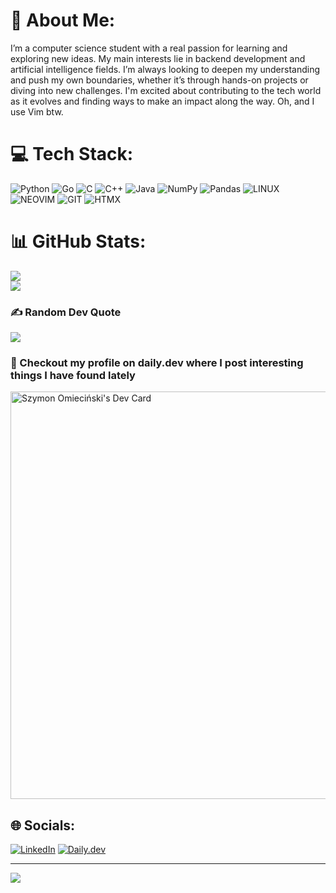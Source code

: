 # 💫 About Me:
I’m a computer science student with a real passion for learning and exploring new ideas. My main interests lie in backend development and artificial intelligence fields. I’m always looking to deepen my understanding and push my own boundaries, whether it’s through hands-on projects or diving into new challenges. I'm excited about contributing to the tech world as it evolves and finding ways to make an impact along the way. Oh, and I use Vim btw.


# 💻 Tech Stack:
![Python](https://img.shields.io/badge/python-3670A0?style=for-the-badge&logo=python&logoColor=white) ![Go](https://img.shields.io/badge/Golang-00ADD8?style=for-the-badge&logo=go&logoColor=white) ![C](https://img.shields.io/badge/c-%2300599C.svg?style=for-the-badge&logo=c&logoColor=white) ![C++](https://img.shields.io/badge/c++-%2300599C.svg?style=for-the-badge&logo=c%2B%2B&logoColor=white) ![Java](https://img.shields.io/badge/java-%23ED8B00.svg?style=for-the-badge&logo=java&logoColor=white) ![NumPy](https://img.shields.io/badge/numpy-%23013243.svg?style=for-the-badge&logo=numpy&logoColor=white) ![Pandas](https://img.shields.io/badge/pandas-%23150458.svg?style=for-the-badge&logo=pandas&logoColor=white) ![LINUX](https://img.shields.io/badge/Linux-FCC624?style=for-the-badge&logo=linux&logoColor=black) ![NEOVIM](https://img.shields.io/badge/Neovim-57A143?style=for-the-badge&logo=neovim&logoColor=white) ![GIT](https://img.shields.io/badge/Git-F05032?style=for-the-badge&logo=git&logoColor=white) ![HTMX](https://img.shields.io/badge/htmx-3366CC?style=for-the-badge&logo=htmx&logoColor=white)
# 📊 GitHub Stats:
![](https://github-readme-streak-stats.herokuapp.com?user=Simon125q&theme=dark)<br/>
![](https://github-readme-stats.vercel.app/api/top-langs/?username=Simon125q&theme=dark&hide_border=true&include_all_commits=true&count_private=true&layout=compact&exclude_repo=notes,iris_recognition&hide=makefile)

### ✍️ Random Dev Quote
![](https://quotes-github-readme.vercel.app/api?type=horizontal&theme=dark)

### 🔗 Checkout my profile on daily.dev where I post interesting things I have found lately
<a href="https://app.daily.dev/simon125q"><img src="https://api.daily.dev/devcards/v2/g4ZJecDKXrCh6bYVK1iyV.png?type=wide&r=z84" width="652" alt="Szymon Omieciński's Dev Card"/></a>

## 🌐 Socials:
[![LinkedIn](https://img.shields.io/badge/LinkedIn-%230077B5.svg?logo=linkedin&logoColor=white)](https://linkedin.com/in/https://www.linkedin.com/in/szymon-omiecinski/) 
[![Daily.dev](https://img.shields.io/badge/Daily.dev-8A2BE2?&logo=daily.dev&logoColor=white)](https://app.daily.dev/simon125q) <br/>

---
[![](https://visitcount.itsvg.in/api?id=Simon125q&icon=2&color=0)](https://visitcount.itsvg.in)


